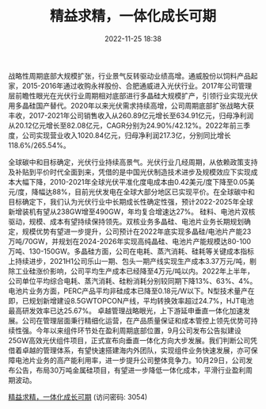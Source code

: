 ﻿---
title: 精益求精，一体化成长可期
date: 2022-11-25 18:38
tags:
- 通威股份
updated: 1970-01-01 08:00:00
---

战略性周期底部大规模扩张，行业景气反转驱动业绩高增。通威股份以饲料产品起家，2015-2016年通过收购永祥股份、合肥通威进入光伏行业。2017年公司管理层前瞻性眼光在光伏行业周期相对底部进行多晶硅大规模扩产，引领行业实现光伏用多晶硅国产替代。2020年以来光伏需求持续高增，公司周期底部扩张战略大获丰收，2017-2021年公司销售收入从260.89亿元增长至634.91亿元，归母净利润从20.12亿元增长至82.08亿元，CAGR分别为24.90%/42.12%。2022年前三季度，公司实现营业收入1020.84亿元，归母净利润217.3亿，分别同比增长118.6%/265.54%。
<!-- more -->
全球碳中和目标确定，光伏行业持续高景气。光伏行业几经周期，从依赖政策支持及补贴到平价时代全面到来，凭借的是中国光伏制造技术进步及规模效应下实现成本大幅下降，2010-2021年全球光伏平准化度电成本由0.42美元/度下降至0.05美元/度，降幅达88%，目前光伏发电在全球大部分地区已实现平价。在全球碳中和目标确定下，我们认为光伏行业中长期成长性确定性强，预计2022-2025年全球新增装机有望从238GW增至490GW，年均复合增速达27%。
硅料、电池片双核驱动，规模、成本有望持续保持领先。双核业务多晶硅、电池片业务长期规划确定，规模优势有望进一步提升，公司预计在2022年底实现多晶硅/电池片产能23万吨/70GW，并规划在2024-2026年实现高纯晶硅、电池片产能规模达80-100万吨、130-150GW。多晶硅方面，公司在电耗、蒸汽消耗、硅耗等关键成本指标上持续进步，2021H1公司乐山一期、包头一期产线实现生产成本3.37万元/吨，剔除工业硅涨价影响，公司平均生产成本已经降至4万元/吨以内。2022年上半年，公司单位平均综合电耗、蒸汽消耗、硅粉消耗分别较同期下降13%、63%、4%。电池片业务方面，PERC产品平均非硅成本已降至0.18元/W以下。N型技术量产在即，已规划新增建设8.5GWTOPCON产线，平均转换效率超过24.7%，HJT电池最高研发效率已达25.67%。
卓越管理战略眼光，上下游延申垂直一体化加速发展。公司在管理层面秉行精细化运营，在产品质量保证和成本管控上领先优势可持续性强。今年以来组件环节处在盈利周期底部位置，9月公司发布公告拟建设25GW高效光伏组件项目，正式宣布向垂直一体化方向大步发展。我们判断公司凭借着卓越的管理体系，有望快速搭建海内外团队，实现组件业务快速发展，亦可保障电池片业务的高产能利用率，进一步提升公司整体竞争力。10月29日，公司发布公告，布局30万吨金属硅项目，有望进一步降低一体化成本，平滑行业盈利周期波动。

[精益求精，一体化成长可期](https://url12.ctfile.com/f/3948612-733911509-cb876d?p=3054)
(访问密码: 3054)

